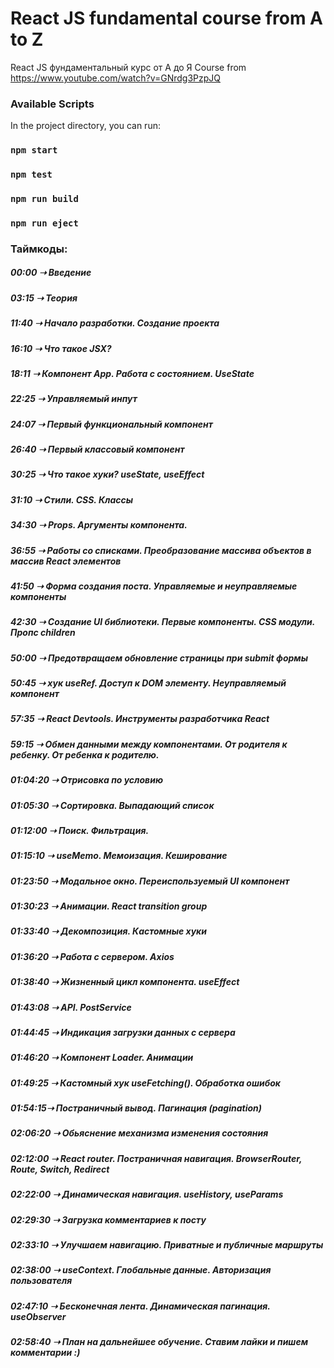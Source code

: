 # React JS fundamental course from A to Z

React JS фундаментальный курс от А до Я
Course from https://www.youtube.com/watch?v=GNrdg3PzpJQ

### Available Scripts

In the project directory, you can run:

### `npm start`

### `npm test`

### `npm run build`

### `npm run eject`

### Таймкоды:
##### 00:00 ➝ Введение
##### 03:15 ➝ Теория
##### 11:40 ➝ Начало разработки. Создание проекта
##### 16:10 ➝ Что такое JSX?
##### 18:11 ➝ Компонент App. Работа с состоянием. UseState
##### 22:25 ➝ Управляемый инпут
##### 24:07 ➝ Первый функциональный компонент
##### 26:40 ➝ Первый классовый компонент
##### 30:25 ➝ Что такое хуки? useState, useEffect
##### 31:10 ➝ Стили. CSS. Классы
##### 34:30 ➝ Props. Аргументы компонента. 
##### 36:55 ➝ Работы со списками. Преобразование массива объектов в массив React элементов
##### 41:50 ➝ Форма создания поста. Управляемые и неуправляемые компоненты
##### 42:30 ➝ Создание UI библиотеки. Первые компоненты. CSS модули. Пропс children
##### 50:00 ➝ Предотвращаем обновление страницы при submit формы
##### 50:45 ➝ хук useRef. Доступ к DOM элементу. Неуправляемый компонент
##### 57:35 ➝ React Devtools. Инструменты разработчика React
##### 59:15 ➝ Обмен данными между компонентами. От родителя к ребенку. От ребенка к родителю.
##### 01:04:20 ➝ Отрисовка по условию
##### 01:05:30 ➝ Сортировка. Выпадающий список
##### 01:12:00 ➝ Поиск. Фильтрация.
##### 01:15:10 ➝ useMemo. Мемоизация. Кеширование
##### 01:23:50 ➝ Модальное окно. Переиспользуемый UI компонент
##### 01:30:23 ➝ Анимации. React transition group
##### 01:33:40 ➝ Декомпозиция. Кастомные хуки
##### 01:36:20 ➝ Работа с сервером. Axios
##### 01:38:40 ➝ Жизненный цикл компонента. useEffect
##### 01:43:08 ➝ API. PostService
##### 01:44:45 ➝ Индикация загрузки данных с сервера
##### 01:46:20 ➝ Компонент Loader. Анимации
##### 01:49:25 ➝ Кастомный хук useFetching(). Обработка ошибок
##### 01:54:15➝ Постраничный вывод. Пагинация (pagination)
##### 02:06:20 ➝ Обьяснение механизма изменения состояния
##### 02:12:00 ➝ React router. Постраничная навигация. BrowserRouter, Route, Switch, Redirect
##### 02:22:00 ➝ Динамическая навигация. useHistory, useParams
##### 02:29:30 ➝ Загрузка комментариев к посту
##### 02:33:10 ➝ Улучшаем навигацию. Приватные и публичные маршруты
##### 02:38:00 ➝ useContext. Глобальные данные. Авторизация пользователя
##### 02:47:10 ➝ Бесконечная лента. Динамическая пагинация. useObserver
##### 02:58:40 ➝ План на дальнейшее обучение. Ставим лайки и пишем комментарии :)
